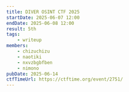 ```yaml
---
title: DIVER OSINT CTF 2025
startDate: 2025-06-07 12:00
endDate: 2025-06-08 12:00
result: 5th
tags:
    - writeup
members:
    - chizuchizu
    - naotiki
    - nxvzbgbfben
    - nimono
pubDate: 2025-06-14
ctfTimeUrl: https://ctftime.org/event/2751/
---
```


